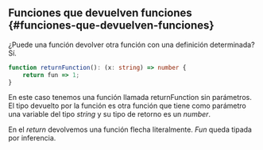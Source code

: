 ## Funciones que devuelven funciones {#funciones-que-devuelven-funciones}

¿Puede una función devolver otra función con una definición determinada? Sí.

```ts
function returnFunction(): (x: string) => number { 
    return fun => 1;
}
```

En este caso tenemos una función llamada returnFunction sin parámetros. El tipo devuelto por la función es otra función que tiene como parámetro una variable del tipo _string_ y su tipo de retorno es un _number_.

En el _return_ devolvemos una función flecha literalmente. _Fun_ queda tipada por inferencia.

